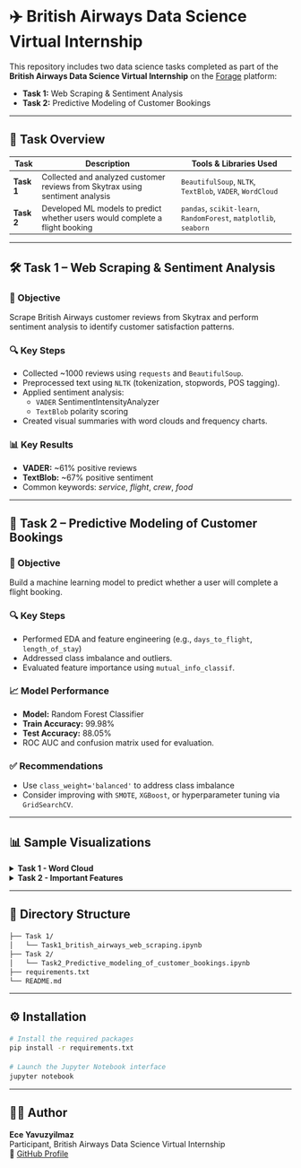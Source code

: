# ✈️ British Airways Data Science Virtual Internship

This repository includes two data science tasks completed as part of the **British Airways Data Science Virtual Internship** on the [Forage](https://www.theforage.com/) platform:

- **Task 1:** Web Scraping & Sentiment Analysis  
- **Task 2:** Predictive Modeling of Customer Bookings

---

## 📌 Task Overview

| Task       | Description                                                                      | Tools & Libraries Used                                   |
|------------|----------------------------------------------------------------------------------|----------------------------------------------------------|
| **Task 1** | Collected and analyzed customer reviews from Skytrax using sentiment analysis   | `BeautifulSoup`, `NLTK`, `TextBlob`, `VADER`, `WordCloud` |
| **Task 2** | Developed ML models to predict whether users would complete a flight booking    | `pandas`, `scikit-learn`, `RandomForest`, `matplotlib`, `seaborn` |

---

## 🛠️ Task 1 – Web Scraping & Sentiment Analysis

### 🎯 Objective
Scrape British Airways customer reviews from Skytrax and perform sentiment analysis to identify customer satisfaction patterns.

### 🔍 Key Steps
- Collected ~1000 reviews using `requests` and `BeautifulSoup`.
- Preprocessed text using `NLTK` (tokenization, stopwords, POS tagging).
- Applied sentiment analysis:
  - `VADER` SentimentIntensityAnalyzer
  - `TextBlob` polarity scoring
- Created visual summaries with word clouds and frequency charts.

### 📊 Key Results
- **VADER:** ~61% positive reviews  
- **TextBlob:** ~67% positive sentiment  
- Common keywords: *service*, *flight*, *crew*, *food*

---

## 🤖 Task 2 – Predictive Modeling of Customer Bookings

### 🎯 Objective
Build a machine learning model to predict whether a user will complete a flight booking.

### 🔍 Key Steps
- Performed EDA and feature engineering (e.g., `days_to_flight`, `length_of_stay`)
- Addressed class imbalance and outliers.
- Evaluated feature importance using `mutual_info_classif`.

### 📈 Model Performance
- **Model:** Random Forest Classifier  
- **Train Accuracy:** 99.98%  
- **Test Accuracy:** 88.05%  
- ROC AUC and confusion matrix used for evaluation.

### ✅ Recommendations
- Use `class_weight='balanced'` to address class imbalance
- Consider improving with `SMOTE`, `XGBoost`, or hyperparameter tuning via `GridSearchCV`.

---

## 📊 Sample Visualizations

<details>
<summary><strong>Task 1 - Word Cloud</strong></summary>

![Word Cloud](https://github.com/eceyy/British-Airways-Data-Science-Virtual-Intership/blob/main/word%20cloud.png)

</details>

<details>
<summary><strong>Task 2 - Important Features</strong></summary>

![Important Features](https://github.com/eceyy/British-Airways-Data-Science-Virtual-Intership/blob/main/Important%20Features.png)

</details>

---


## 📂 Directory Structure

```plaintext
├── Task 1/
│   └── Task1_british_airways_web_scraping.ipynb
├── Task 2/
│   └── Task2_Predictive_modeling_of_customer_bookings.ipynb
├── requirements.txt
└── README.md
```

---

## ⚙️ Installation

```bash
# Install the required packages
pip install -r requirements.txt

# Launch the Jupyter Notebook interface
jupyter notebook
```

---

## 👩‍💻 Author

**Ece Yavuzyilmaz**  
Participant, British Airways Data Science Virtual Internship  
🔗 [GitHub Profile](https://github.com/eceyy)
